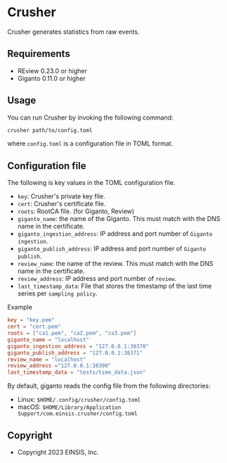# Crusher

Crusher generates statistics from raw events.

## Requirements

* REview 0.23.0 or higher
* Giganto 0.11.0 or higher

## Usage

You can run Crusher by invoking the following command:

```sh
crusher path/to/config.toml
```

where `config.toml` is a configuration file in TOML format.

## Configuration file

The following is key values in the TOML configuration file.

* `key`: Crusher's private key file.
* `cert`: Crusher's certificate file.
* `roots`: RootCA file. (for Giganto, Review)
* `giganto_name`: the name of the Giganto. This must match with the DNS name in
  the certificate.
* `giganto_ingestion_address`: IP address and port number of `Giganto ingestion`.
* `giganto_publish_address`: IP address and port number of `Giganto publish`.
* `review_name`: the name of the review. This must match with the DNS name in
  the certificate.
* `review_address`: IP address and port number of `review`.
* `last_timestamp_data`: File that stores the timestamp of the last time series
  per `sampling policy`.

Example

```toml
key = "key.pem"
cert = "cert.pem"
roots = ["ca1.pem", "ca2.pem", "ca3.pem"]
giganto_name = "localhost"
giganto_ingestion_address = "127.0.0.1:38370"
giganto_publish_address = "127.0.0.1:38371"
review_name = "localhost"
review_address ="127.0.0.1:38390"
last_timestamp_data = "tests/time_data.json"
```

By default, giganto reads the config file from the following directories:

* Linux: `$HOME/.config/crusher/config.toml`
* macOS: `$HOME/Library/Application Support/com.einsis.crusher/config.toml`

## Copyright

* Copyright 2023 EINSIS, Inc.

